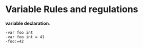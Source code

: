 # **Variable Rules and regulations**
**variable declaration**.
```
-var foo int
-var foo int = 41
-foo:=42
```

